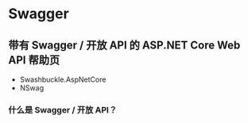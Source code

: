# Swagger #

## 带有 Swagger / 开放 API 的 ASP.NET Core Web API 帮助页 ##

* Swashbuckle.AspNetCore
* NSwag 

### 什么是 Swagger / 开放 API？ ###